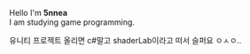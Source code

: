 Hello I'm **5nnea**  
I am studying game programming.  

유니티 프로젝트 올리면 c#말고 shaderLab이라고 떠서 슬퍼요 ㅇㅅㅇ..
